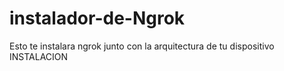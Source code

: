 # instalador-de-Ngrok
Esto te instalara ngrok junto con  la arquitectura de tu dispositivo INSTALACION  
